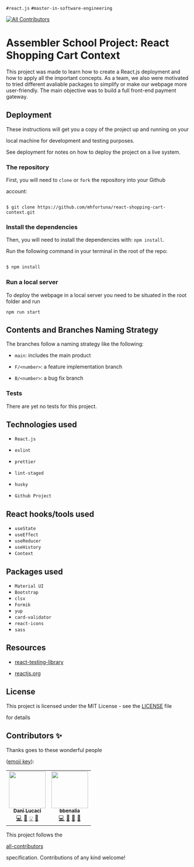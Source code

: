 
`#react.js`  `#master-in-software-engineering`

  

<!-- ALL-CONTRIBUTORS-BADGE:START - Do not remove or modify this section -->
[![All Contributors](https://img.shields.io/badge/all_contributors-2-orange.svg?style=flat-square)](#contributors-)
<!-- ALL-CONTRIBUTORS-BADGE:END -->

  

# Assembler School Project: React Shopping Cart Context

  
This project was made to learn how to create a React.js deployment and how to apply all the important concepts. 
As a team, we also were motivated to tried different avaliable packages to simplify or make our webpage more user-friendly.
The main objective was to build a full front-end payment gateway.

## Deployment

  

These instructions will get you a copy of the project up and running on your

local machine for development and testing purposes.

  

See deployment for notes on how to deploy the project on a live system.

  

### The repository

  

First, you will need to `clone` or `fork` the repository into your Github

account: 

```

$ git clone https://github.com/mhfortuna/react-shopping-cart-context.git

```
### Install the dependencies

Then, you will need to install the dependencies with: `npm install`.

Run the following command in your terminal in the root of the repo:

```sh

$ npm install

```


### Run a local server
To deploy the webpage in a local server you need to be situated in the root folder and run 
```
npm run start
```

  

## Contents and Branches Naming Strategy


The branches follow a naming strategy like the following:

  

-  `main`: includes the main product

-  `F/<number>`: a feature implementation branch
-  `B/<number>`: a bug fix branch

   

### Tests
There are yet no tests for this project.

  

## Technologies used

-  `React.js`

-  `eslint`

-  `prettier`

-  `lint-staged`

-  `husky`
- `Github Project`

## React hooks/tools used

-  `useState`
- `useEffect`
- `useReducer`
- `useHistory`
- `Context`

## Packages used

  -  `Material UI`
  -  `Bootstrap`
  - `clsx`
-  `Formik`
- `yup`
-  `card-validator`
-  `react-icons`
-  `sass`

### 
  

## Resources



-  [react-testing-library](https://testing-library.com/docs/react-testing-library/intro/)

-  [reactjs.org](https://reactjs.org/)

  

## License

  

This project is licensed under the MIT License - see the [LICENSE](LICENSE) file

for details

  

## Contributors ✨

  

Thanks goes to these wonderful people

([emoji key](https://allcontributors.org/docs/en/emoji-key)):

  

<!-- ALL-CONTRIBUTORS-LIST:START - Do not remove or modify this section -->
<!-- prettier-ignore-start -->
<!-- markdownlint-disable -->
<table>
  <tr>
    <td align="center"><a href="http://www.danilucaci.com"><img src="https://avatars.githubusercontent.com/u/19062818?v=4?s=100" width="100px;" alt=""/><br /><sub><b>Dani Lucaci</b></sub></a><br /><a href="https://github.com/mhfortuna/react-shopping-cart-context/commits?author=danilucaci" title="Code">💻</a> <a href="https://github.com/mhfortuna/react-shopping-cart-context/commits?author=danilucaci" title="Documentation">📖</a> <a href="#example-danilucaci" title="Examples">💡</a> <a href="#tool-danilucaci" title="Tools">🔧</a></td>
    <td align="center"><a href="https://github.com/bbenalia"><img src="https://avatars.githubusercontent.com/u/65949632?v=4?s=100" width="100px;" alt=""/><br /><sub><b>bbenalia</b></sub></a><br /><a href="https://github.com/mhfortuna/react-shopping-cart-context/commits?author=bbenalia" title="Code">💻</a> <a href="#design-bbenalia" title="Design">🎨</a> <a href="#ideas-bbenalia" title="Ideas, Planning, & Feedback">🤔</a> <a href="#projectManagement-bbenalia" title="Project Management">📆</a></td>
  </tr>
</table>

<!-- markdownlint-restore -->
<!-- prettier-ignore-end -->

<!-- ALL-CONTRIBUTORS-LIST:END -->

  

This project follows the

[all-contributors](https://github.com/all-contributors/all-contributors)

specification. Contributions of any kind welcome!
